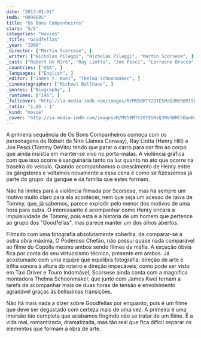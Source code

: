 ```yaml
---
date: "2013-01-01"
imdb: "0099685"
title: "Os Bons Companheiros"
stars: "5/5"
categories: "movies"
_title: "Goodfellas"
_year: "1990"
_director: ["Martin Scorsese", ]
_writer: ["Nicholas Pileggi", "Nicholas Pileggi", "Martin Scorsese", ]
_cast: ["Robert De Niro", "Ray Liotta", "Joe Pesci", "Lorraine Bracco", "Paul Sorvino", "Frank Sivero", "Tony Darrow", "Mike Starr", "Frank Vincent", ]
_countries: ["USA", ]
_languages: ["English", ]
_editor: ["James Y. Kwei", "Thelma Schoonmaker", ]
_cinematographer: ["Michael Ballhaus", ]
_genres: ["Biography", ]
_runtimes: ["146", ]
_fullcover: "http://ia.media-imdb.com/images/M/MV5BMTY2OTE5MzQ3MV5BMl5BanBnXkFtZTgwMTY2NTYxMTE@.jpg"
_ratio: "1.85 : 1"
_kind: "movie"
_cover: "http://ia.media-imdb.com/images/M/MV5BMTY2OTE5MzQ3MV5BMl5BanBnXkFtZTgwMTY2NTYxMTE@._V1._SX94_SY140_.jpg"
---
```

A primeira sequência de Os Bons Companheiros começa com os personagens de Robert de Niro (James Conway), Ray Liotta (Henry Hill) e Joe Pesci (Tommy DeVito) tendo que parar o carro para dar fim ao corpo que ainda insistia em manter-se vivo no porta-malas. A violência gráfica com que isso ocorre é sanguinária tanto na luz quanto no ato que ocorre na traseira do veículo. Quando acompanhamos o crescimento de Henry entre os gângsteres e voltamos novamente a essa cena é como se fizéssemos já parte do grupo: da gangue e da família que estes formam.

Não há limites para a violência filmada por Scorsese, mas há sempre um motivo muito claro para ela acontecer, nem que seja um acesso de raiva de Tommy, que, já sabemos, parece explodir pelo menor dos motivos de uma hora para outra. O interessante é acompanhar como Henry encara a impulsividade de Tommy, pois esta é a história de um homem que pertence ao grupo dos "Goodfellas", mas parece manter um dos olhos abertos.

Filmado com uma fotografia absolutamente soberba, de comparar-se a outra obra máxima, O Poderoso Chefão, não possui quase nada comparável ao filme do Copolla mesmo ambos sendo filmes de máfia. A exceção óbvia fica por conta do seu virtuosismo técnico, presente em ambos. Já acostumado com uma equipe que equilibra fotografia, direção de arte e trilha sonora à altura do roteiro e direção impecáveis, como pode ser visto em Taxi Driver e Touro Indomável, Scorsese ainda conta com a magnífica montadora Thelma Schoonmaker, que junto com James Kwei tornam a tarefa de acompanhar mais de duas horas de tensão e envolvimento agradável graças às belíssimas transições.

Não há mais nada a dizer sobre Goodfellas por enquanto, pois é um filme que deve ser degustado com certeza mais de uma vez. A primeira é uma imersão tão completa que acabamos fingindo não se tratar de um filme. É a vida real, romantizada, dramatizada, mas tão real que fica difícil separar os elementos que formam a obra de arte.

